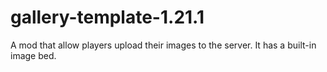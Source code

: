 # gallery-template-1.21.1
A mod that allow players upload their images to the server. It has a built-in image bed.
